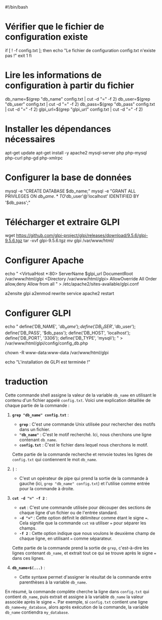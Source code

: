 #!/bin/bash

# Vérifier que le fichier de configuration existe
if [ ! -f config.txt ]; then
  echo "Le fichier de configuration config.txt n'existe pas !"
  exit 1
fi

# Lire les informations de configuration à partir du fichier
db_name=$(grep "db_name" config.txt | cut -d "=" -f 2)
db_user=$(grep "db_user" config.txt | cut -d "=" -f 2)
db_pass=$(grep "db_pass" config.txt | cut -d "=" -f 2)
glpi_url=$(grep "glpi_url" config.txt | cut -d "=" -f 2)

# Installer les dépendances nécessaires
apt-get update
apt-get install -y apache2 mysql-server php php-mysql php-curl php-gd php-xmlrpc

# Configurer la base de données
mysql -e "CREATE DATABASE $db_name;"
mysql -e "GRANT ALL PRIVILEGES ON $db_name.* TO '$db_user'@'localhost' IDENTIFIED BY '$db_pass';"

# Télécharger et extraire GLPI
wget https://github.com/glpi-project/glpi/releases/download/9.5.6/glpi-9.5.6.tgz
tar -xvf glpi-9.5.6.tgz
mv glpi /var/www/html/

# Configurer Apache
echo "
<VirtualHost *:80>
  ServerName $glpi_url
  DocumentRoot /var/www/html/glpi
  <Directory /var/www/html/glpi>
    AllowOverride All
    Order allow,deny
    Allow from all
  </Directory>
</VirtualHost>
" > /etc/apache2/sites-available/glpi.conf

a2ensite glpi
a2enmod rewrite
service apache2 restart

# Configurer GLPI
echo "
define('DB_NAME', '$db_name');
define('DB_USER', '$db_user');
define('DB_PASS', '$db_pass');
define('DB_HOST', 'localhost');
define('DB_PORT', '3306');
define('DB_TYPE', 'mysqli');
" > /var/www/html/glpi/config/config_db.php

chown -R www-data:www-data /var/www/html/glpi

echo "L'installation de GLPI est terminée !"



# traduction
Cette commande shell assigne la valeur de la variable `db_name` en utilisant le contenu d'un fichier appelé `config.txt`. Voici une explication détaillée de chaque partie de la commande :

1. **`grep "db_name" config.txt`** :
    
    - **`grep`** : C'est une commande Unix utilisée pour rechercher des motifs dans un fichier.
    - **`"db_name"`** : C'est le motif recherché. Ici, nous cherchons une ligne contenant `db_name`.
    - **`config.txt`** : C'est le fichier dans lequel nous cherchons le motif.
    
    Cette partie de la commande recherche et renvoie toutes les lignes de `config.txt` qui contiennent le mot `db_name`.
    
2. **`|`** :
    
    - C'est un opérateur de pipe qui prend la sortie de la commande à gauche (ici, `grep "db_name" config.txt`) et l'utilise comme entrée pour la commande à droite.
3. **`cut -d "=" -f 2`** :
    
    - **`cut`** : C'est une commande utilisée pour découper des sections de chaque ligne d'un fichier ou de l'entrée standard.
    - **`-d "="`** : Cette option définit le délimiteur comme étant le signe `=`. Cela signifie que la commande `cut` va utiliser `=` pour séparer les champs.
    - **`-f 2`** : Cette option indique que nous voulons le deuxième champ de chaque ligne, en utilisant `=` comme séparateur.
    
    Cette partie de la commande prend la sortie de `grep`, c'est-à-dire les lignes contenant `db_name`, et extrait tout ce qui se trouve après le signe `=` dans ces lignes.
    
4. **`db_name=$(...)`** :
    
    - Cette syntaxe permet d'assigner le résultat de la commande entre parenthèses à la variable `db_name`.

En résumé, la commande complète cherche la ligne dans `config.txt` qui contient `db_name`, puis extrait et assigne à la variable `db_name` la valeur associée après le signe `=`. Par exemple, si `config.txt` contient une ligne `db_name=my_database`, alors après exécution de la commande, la variable `db_name` contiendra `my_database`.
